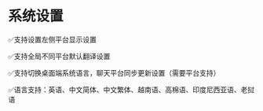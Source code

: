 # 系统设置

✅支持设置左侧平台显示设置

✅支持全局不同平台默认翻译设置

✅支持切换桌面端系统语言，聊天平台同步更新设置（需要平台支持）

✅语言支持：英语、中文简体、中文繁体、越南语、高棉语、印度尼西亚语、老挝语
